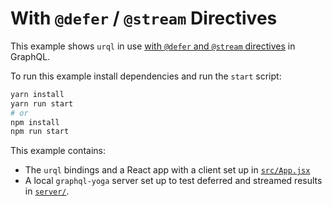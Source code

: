 # With `@defer` / `@stream` Directives

This example shows `urql` in use [with `@defer` and `@stream`
directives](https://graphql.org/blog/2020-12-08-improving-latency-with-defer-and-stream-directives)
in GraphQL.

To run this example install dependencies and run the `start` script:

```sh
yarn install
yarn run start
# or
npm install
npm run start
```

This example contains:

- The `urql` bindings and a React app with a client set up in [`src/App.jsx`](src/App.jsx)
- A local `graphql-yoga` server set up to test deferred and streamed results in [`server/`](server/).
